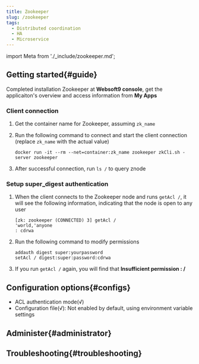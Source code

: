 ```yaml
---
title: Zookeeper
slug: /zookeeper
tags:
  - Distributed coordination
  - HA
  - Microservice
---
```


import Meta from './_include/zookeeper.md';

<Meta name="meta" />

## Getting started{#guide}

Completed installation Zookeeper at **Websoft9 console**, get the applicaiton's overview and access information from **My Apps**  

### Client connection 

1. Get the container name for Zookeeper, assuming `zk_name` 

2. Run the following command to connect and start the client connection (replace `zk_name` with the actual value) 
    ``` 
    docker run -it --rm --net=container:zk_name zookeeper zkCli.sh -server zookeeper 
    ``` 

3. After successful connection, run `ls /` to query znode

### Setup super_digest authentication

1. When the client connects to the Zookeeper node and runs `getAcl /`, it will see the following information, indicating that the node is open to any user 
    ``` 
    [zk: zookeeper (CONNECTED) 3] getAcl / 
    'world,'anyone
    : cdrwa 
    ``` 

2. Run the following command to modify permissions 
    ``` 
    addauth digest super:yourpassword 
    setAcl / digest:super:password:cdrwa 
    ``` 

3. If you run `getAcl /` again, you will find that **Insufficient permission : /**

## Configuration options{#configs}

- ACL authentication mode(√) 
- Configuration file(√): Not enabled by default, using environment variable settings

## Administer{#administrator}

## Troubleshooting{#troubleshooting}
